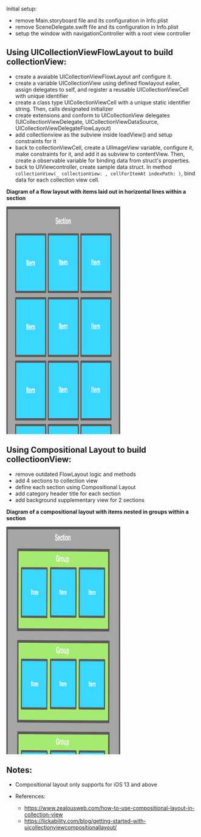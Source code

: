Initial setup: 
- remove Main.storyboard file and its configuration in Info.plist 
- remove SceneDelegate.swift file and its configuration  in Info.plist 
- setup the window with navigationController with a root view controller 

## Using UICollectionViewFlowLayout to build collectionView: 
- create a avaiable UICollectionViewFlowLayout anf configure it.
- create a variable UICollectionView using defined flowlayout ealier, assign delegates to self, and register a reusable UICollectionViewCell with unique identifier
- create a class type UICollectionViewCell with a unique static identifier string. Then, calls designated initializer
- create extensions and conform to UICollectionView delegates (UICollectionViewDelegate, UICollectionViewDataSource, UICollectionViewDelegateFlowLayout)
- add collectionview as the subview inside loadView() and setup constraints for it
- back to collectionViewCell, create a UIImageView variable, configure it, make constraints  for it, and  add it as subview to contentView. Then, create a observable variable for binding data  from struct's properties.
- back to UIViewcontroller, create sample data struct. In method  `collectionView(_ collectionView: , cellForItemAt indexPath: )`, bind data for each collection view cell.

**Diagram of a flow layout with items laid out in horizontal lines within a section**

<img src="./Flow-layout.png" width=300 height=600 align=center>

## Using Compositional Layout to build collectioonView: 
- remove outdated FlowLayout logic and methods
- add 4 sections to collection view
- define each section using Compositional Layout
- add category header title for each section
- add background supplementary view for 2 sections

**Diagram of a compositional layout with items nested in groups within a section**

<img src="./Compositional-layout.png" width=300 height=600 align=center>

## Notes: 
- Compositional layout only supports for iOS 13 and above 

- References: 
  + https://www.zealousweb.com/how-to-use-compositional-layout-in-collection-view
  + https://lickability.com/blog/getting-started-with-uicollectionviewcompositionallayout/

